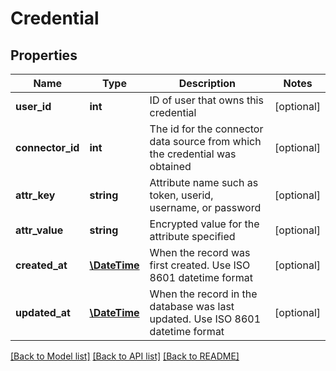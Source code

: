 # Credential

## Properties
Name | Type | Description | Notes
------------ | ------------- | ------------- | -------------
**user_id** | **int** | ID of user that owns this credential | [optional] 
**connector_id** | **int** | The id for the connector data source from which the credential was obtained | [optional] 
**attr_key** | **string** | Attribute name such as token, userid, username, or password | [optional] 
**attr_value** | **string** | Encrypted value for the attribute specified | [optional] 
**created_at** | [**\DateTime**](\DateTime.md) | When the record was first created. Use ISO 8601 datetime format | [optional] 
**updated_at** | [**\DateTime**](\DateTime.md) | When the record in the database was last updated. Use ISO 8601 datetime format | [optional] 

[[Back to Model list]](../README.md#documentation-for-models) [[Back to API list]](../README.md#documentation-for-api-endpoints) [[Back to README]](../README.md)


